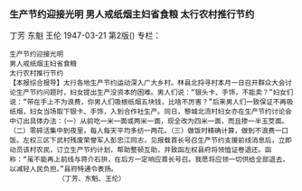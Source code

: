 ### 生产节约迎接光明  男人戒纸烟主妇省食粮  太行农村推行节约
丁芳  东魁  王伦
1947-03-21
第2版()
专栏：

    生产节约迎接光明
    男人戒纸烟主妇省食粮
    太行农村推行节约
    【本报综合报导】太行各地生产节约运动深入广大乡村。林县北捋寻村本月一日召开群众大会讨论生产节约问题时，妇女提出生产没资本的困难。男人们说：“银头卡、手饰，不能卖？”妇女们说：“带在手上不为浪费，你男人们吸根纸烟五块钱，比啥不厉害？”后来男人们一致保证不再吸纸烟，妇女当场取下银卡、手饰，入到合作社生产。同日，黎城北流村妇女亦在生产节约讨论会中订出具体办法：（一）从前吃一米一面或两米一面，现全改为四米一面，而且掺一半玉茭面。（二）零碎活集中到夜里，每人每天平均多纺一两花。（三）做饭时精确计算，做到不浪费一口饭。左权三区下武村残废荣誉军人彭忠江同志，见报载首长号召生产节约支援前线消息后，立即动员该村农民，订立生产节约计划，帮助整顿互助，并致函左权县府将领恤证卷退还。函称：“虽不能再上前线与蒋介石拚，在后方一定响应首长号召。我愿将应领一切供给全部退去，以减轻人民负担。”县府特通令表扬。
                （丁芳、东魁、王伦）
